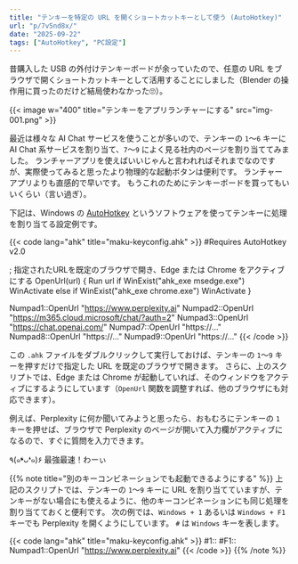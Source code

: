 ```yaml
---
title: "テンキーを特定の URL を開くショートカットキーとして使う (AutoHotkey)"
url: "p/7v5nd8x/"
date: "2025-09-22"
tags: ["AutoHotkey", "PC設定"]
---
```


昔購入した USB の外付けテンキーボードが余っていたので、任意の URL をブラウザで開くショートカットキーとして活用することにしました（Blender の操作用に買ったのだけど結局使わなかった🙄）。

{{< image w="400" title="テンキーをアプリランチャーにする" src="img-001.png" >}}

最近は様々な AI Chat サービスを使うことが多いので、テンキーの `1`〜`6` キーに AI Chat 系サービスを割り当て、`7`～`9` によく見る社内のページを割り当ててみました。
ランチャーアプリを使えばいいじゃんと言われればそれまでなのですが、実際使ってみると思ったより物理的な起動ボタンは便利です。
ランチャーアプリよりも直感的で早いです。
もうこれのためにテンキーボードを買ってもいいくらい（言い過ぎ）。

下記は、Windows の [AutoHotkey](https://ahkscript.github.io/) というソフトウェアを使ってテンキーに処理を割り当てる設定例です。

{{< code lang="ahk" title="maku-keyconfig.ahk" >}}
#Requires AutoHotkey v2.0

; 指定されたURLを既定のブラウザで開き、Edge または Chrome をアクティブにする
OpenUrl(url) {
    Run url
    if WinExist("ahk_exe msedge.exe")
        WinActivate
    else if WinExist("ahk_exe chrome.exe")
        WinActivate
}

Numpad1::OpenUrl "https://www.perplexity.ai"
Numpad2::OpenUrl "https://m365.cloud.microsoft/chat/?auth=2"
Numpad3::OpenUrl "https://chat.openai.com/"
Numpad7::OpenUrl "https://..."
Numpad8::OpenUrl "https://..."
Numpad9::OpenUrl "https://..."
{{< /code >}}

この `.ahk` ファイルをダブルクリックして実行しておけば、テンキーの `1`〜`9` キーを押すだけで指定した URL を既定のブラウザで開きます。
さらに、上のスクリプトでは、Edge または Chrome が起動していれば、そのウィンドウをアクティブにするようにしています（`OpenUrl` 関数を調整すれば、他のブラウザにも対応できます）。

例えば、Perplexity に何か聞いてみようと思ったら、おもむろにテンキーの `1` キーを押せば、ブラウザで Perplexity のページが開いて入力欄がアクティブになるので、すぐに質問を入力できます。

٩(๑❛ᴗ❛๑)۶ 最強最速！わーぃ

{{% note title="別のキーコンビネーションでも起動できるようにする" %}}
上記のスクリプトでは、テンキーの `1`〜`9` キーに URL を割り当てていますが、テンキーがない場合にも使えるように、他のキーコンビネーションにも同じ処理を割り当てておくと便利です。
次の例では、`Windows + 1` あるいは `Windows + F1` キーでも Perplexity を開くようにしています。
`#` は `Windows` キーを表します。

{{< code lang="ahk" title="maku-keyconfig.ahk" >}}
#1::
#F1::
Numpad1::OpenUrl "https://www.perplexity.ai"
{{< /code >}}
{{% /note %}}

